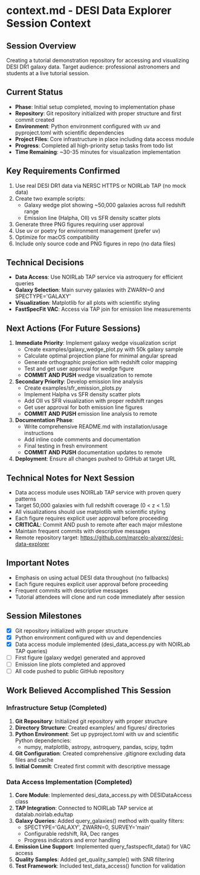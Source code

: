 # context.md - DESI Data Explorer Session Context

## Session Overview
Creating a tutorial demonstration repository for accessing and visualizing DESI DR1 galaxy data. Target audience: professional astronomers and students at a live tutorial session.

## Current Status
- **Phase**: Initial setup completed, moving to implementation phase
- **Repository**: Git repository initialized with proper structure and first commit created
- **Environment**: Python environment configured with uv and pyproject.toml with scientific dependencies
- **Project Files**: Core infrastructure in place including data access module
- **Progress**: Completed all high-priority setup tasks from todo list
- **Time Remaining**: ~30-35 minutes for visualization implementation

## Key Requirements Confirmed
1. Use real DESI DR1 data via NERSC HTTPS or NOIRLab TAP (no mock data)
2. Create two example scripts:
   - Galaxy wedge plot showing ~50,000 galaxies across full redshift range
   - Emission line (Halpha, OII) vs SFR density scatter plots
3. Generate three PNG figures requiring user approval
4. Use uv or poetry for environment management (prefer uv)
5. Optimize for macOS compatibility
6. Include only source code and PNG figures in repo (no data files)

## Technical Decisions
- **Data Access**: Use NOIRLab TAP service via astroquery for efficient queries
- **Galaxy Selection**: Main survey galaxies with ZWARN=0 and SPECTYPE='GALAXY'
- **Visualization**: Matplotlib for all plots with scientific styling
- **FastSpecFit VAC**: Access via TAP join for emission line measurements

## Next Actions (For Future Sessions)
1. **Immediate Priority**: Implement galaxy wedge visualization script
   - Create examples/galaxy_wedge_plot.py with 50k galaxy sample
   - Calculate optimal projection plane for minimal angular spread
   - Generate orthographic projection with redshift color mapping
   - Test and get user approval for wedge figure
   - **COMMIT AND PUSH** wedge visualization to remote
2. **Secondary Priority**: Develop emission line analysis
   - Create examples/sfr_emission_plots.py
   - Implement Halpha vs SFR density scatter plots
   - Add OII vs SFR visualization with proper redshift ranges
   - Get user approval for both emission line figures
   - **COMMIT AND PUSH** emission line analysis to remote
3. **Documentation Phase**: 
   - Write comprehensive README.md with installation/usage instructions
   - Add inline code comments and documentation
   - Final testing in fresh environment
   - **COMMIT AND PUSH** documentation updates to remote
4. **Deployment**: Ensure all changes pushed to GitHub at target URL

## Technical Notes for Next Session
- Data access module uses NOIRLab TAP service with proven query patterns
- Target 50,000 galaxies with full redshift coverage (0 < z < 1.5)
- All visualizations should use matplotlib with scientific styling
- Each figure requires explicit user approval before proceeding
- **CRITICAL**: Commit AND push to remote after each major milestone
- Maintain frequent commits with descriptive messages
- Remote repository target: https://github.com/marcelo-alvarez/desi-data-explorer

## Important Notes
- Emphasis on using actual DESI data throughout (no fallbacks)
- Each figure requires explicit user approval before proceeding
- Frequent commits with descriptive messages
- Tutorial attendees will clone and run code immediately after session

## Session Milestones
- [x] Git repository initialized with proper structure
- [x] Python environment configured with uv and dependencies
- [x] Data access module implemented (desi_data_access.py with NOIRLab TAP queries)
- [ ] First figure (galaxy wedge) generated and approved
- [ ] Emission line plots completed and approved
- [ ] All code pushed to public GitHub repository

## Work Believed Accomplished This Session

### Infrastructure Setup (Completed)
1. **Git Repository**: Initialized git repository with proper structure
2. **Directory Structure**: Created examples/ and figures/ directories  
3. **Python Environment**: Set up pyproject.toml with uv and scientific Python dependencies:
   - numpy, matplotlib, astropy, astroquery, pandas, scipy, tqdm
4. **Git Configuration**: Created comprehensive .gitignore excluding data files and cache
5. **Initial Commit**: Created first commit with descriptive message

### Data Access Implementation (Completed)
1. **Core Module**: Implemented desi_data_access.py with DESIDataAccess class
2. **TAP Integration**: Connected to NOIRLab TAP service at datalab.noirlab.edu/tap
3. **Galaxy Queries**: Added query_galaxies() method with quality filters:
   - SPECTYPE='GALAXY', ZWARN=0, SURVEY='main'
   - Configurable redshift, RA, Dec ranges
   - Progress indicators and error handling
4. **Emission Line Support**: Implemented query_fastspecfit_data() for VAC access
5. **Quality Samples**: Added get_quality_sample() with SNR filtering
6. **Test Framework**: Included test_data_access() function for validation